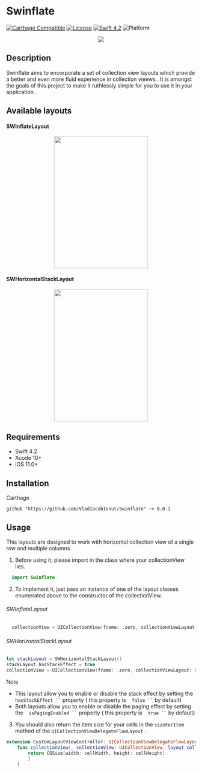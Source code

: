 # Swinflate

[![Carthage Compatible](https://img.shields.io/badge/Carthage-compatible-4BC51D.svg?style=flat)](https://github.com/Carthage/Carthage)
[![License](https://img.shields.io/cocoapods/l/Compass.svg?style=flat)](http://cocoadocs.org/docsets/Compass)
[![Swift 4.2](https://img.shields.io/badge/Swift-4.2-orange.svg?style=flat)](https://developer.apple.com/swift/)
![Platform](https://img.shields.io/cocoapods/p/SwipeCellKit.svg)


<p align="center"><img src="https://github.com/VladIacobIonut/Swinflate/blob/master/ReadmeResources/logo.png"/></p>

## Description

Swinflate aims to encorporate a set of collection view layouts which provide a better and even more fluid experience in collection vieews . It is amongst the goals of this project to make it ruthlessly simple for you to use it in your application.   

## Available layouts

#### SWInflateLayout

<p align="center"><img src="https://github.com/VladIacobIonut/Swinflate/blob/master/ReadmeResources/inflate.gif" height="350" width="250"/></p>

#### SWHorizontalStackLayout

<p align="center"><img src="https://github.com/VladIacobIonut/Swinflate/blob/master/ReadmeResources/stack.gif" height="350" width="250"/></p>

## Requirements

* Swift 4.2
* Xcode 10+
* iOS 11.0+

Installation
------------

Carthage

```
github "https://github.com/VladIacobIonut/Swinflate" ~> 0.0.1
```


Usage
------------

This layouts are designed to work with horizontal collection view of a single row and multiple columns.  

1. Before using it, please import in the class where your collectionView lies.

```swift
  import Swinflate
```  

2. To implement it, just pass an instance of one of the layout classes enumerated above to the constructor of the collectionView.

######  SWInflateLayout

```swift
  collectionView = UICollectionView(frame: .zero, collectionViewLayout: SWInflateLayout())
```  

######  SWHorizontalStackLayout

```swift
let stackLayout = SWHorizontalStackLayout()
stackLayout.hasStackEffect = true
collectionView = UICollectionView(frame: .zero, collectionViewLayout: stackLayout)
```  

Note 
-  This layout allow you to enable or disable the stack effect by setting the ` `  ` hasStackEffect `` ` property   ( this property is   ` `  ` false `` ` by default)
-  Both layouts allow you to enable or disable the paging effect by setting the ` `  ` isPagingEnabled `` ` property ( this property is   ` `  ` true `` ` by default)
 
3. You should also return the item size for your cells in the ```sizeForItem```   method of the ```UICollectionViewDelegateFlowLayout```  .

```swift
extension CustomLayoutViewController: UICollectionViewDelegateFlowLayout {
    func collectionView(_ collectionView: UICollectionView, layout collectionViewLayout: UICollectionViewLayout, sizeForItemAt indexPath: IndexPath) -> CGSize {
        return CGSize(width: cellWidth, height: cellHeight)
        }
    }
```  



